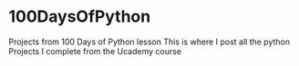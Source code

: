 # 100DaysOfPython
Projects from 100 Days of Python lesson
This is where I post all the python Projects I complete from the Ucademy course
